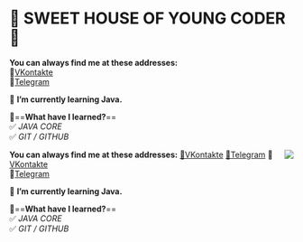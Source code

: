 #                                👋 SWEET HOUSE OF YOUNG CODER 👋
**You can always find me at these addresses:**  
💼[VKontakte][1]   
📱[Telegram][2]

[1]: https://vk.com/id49385182        "My VK Page"
[2]: https://t.me/Fr0z3Nn             "My Telegram Page"
   
🌱 **I’m currently learning Java.**

🤔==**What have I learned?**==   
✅ *JAVA CORE*   
✅ *GIT / GITHUB*

 <p><img src="https://d2p4y1juxwnww4.cloudfront.net/f7b/3e029/e1fe/48f0/b89b/90ee751e42c0/thumb/320518.jpg"  align="right">
   
   **You can always find me at these addresses:**
   <a href="https://vk.com/id49385182">💼VKontakte</a>
   <a href="https://t.me/Fr0z3Nn">📱Telegram</a>
💼[VKontakte][1]   
📱[Telegram][2]

[1]: https://vk.com/id49385182        "My VK Page"
[2]: https://t.me/Fr0z3Nn             "My Telegram Page"
   
🌱 **I’m currently learning Java.**

🤔==**What have I learned?**==   
✅ *JAVA CORE*   
✅ *GIT / GITHUB*
  </p> 

